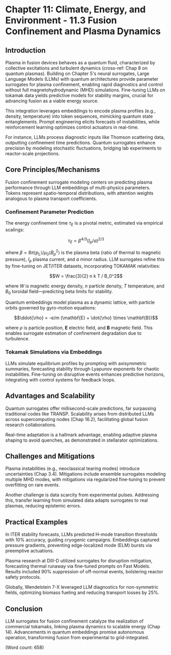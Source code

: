 # Chapter 11: Climate, Energy, and Environment - 11.3 Fusion Confinement and Plasma Dynamics

## Introduction

Plasma in fusion devices behaves as a quantum fluid, characterized by collective excitations and turbulent dynamics (cross-ref: Chap 8 on quantum plasmas). Building on Chapter 5's neural surrogates, Large Language Models (LLMs) with quantum architectures provide parameter surrogates for plasma confinement, enabling rapid diagnostics and control without full magnetohydrodynamic (MHD) simulations. Fine-tuning LLMs on tokamak data yields predictive models for stability margins, crucial for advancing fusion as a viable energy source.

This integration leverages embeddings to encode plasma profiles (e.g., density, temperature) into token sequences, mimicking quantum state entanglements. Prompt engineering elicits forecasts of instabilities, while reinforcement learning optimizes control actuators in real-time.

For instance, LLMs process diagnostic inputs like Thomson scattering data, outputting confinement time predictions. Quantum surrogates enhance precision by modeling stochastic fluctuations, bridging lab experiments to reactor-scale projections.

## Core Principles/Mechanisms

Fusion confinement surrogate modeling centers on predicting plasma performance through LLM embeddings of multi-physics parameters. Tokens represent spatio-temporal distributions, with attention weights analogous to plasma transport coefficients.

### Confinement Parameter Prediction

The energy confinement time $\tau_E$ is a pivotal metric, estimated via empirical scalings:

$$\tau_E = \beta^{4/3} (I_p / a)^{2/3}$$

where $\beta = 8\pi \langle p_L \rangle / \mu_0 \langle B_p^2 \rangle$ is the plasma beta (ratio of thermal to magnetic pressure), $I_p$ plasma current, and $a$ minor radius. LLM surrogates refine this by fine-tuning on JET/ITER datasets, incorporating TOKAMAK relativities:

$$W = \frac{3}{2} n k T / B_0^2$$

where $W$ is magnetic energy density, $n$ particle density, $T$ temperature, and $B_0$ toroidal field—predicting beta limits for stability.

Quantum embeddings model plasma as a dynamic lattice, with particle orbits governed by gyro-motion equations:

$$\ddot{\rho} = -e/m (\mathbf{E} + \dot{\rho} \times \mathbf{B})$$

where $\rho$ is particle position, $\mathbf{E}$ electric field, and $\mathbf{B}$ magnetic field. This enables surrogate estimation of confinement degradation due to turbulence.

### Tokamak Simulations via Embeddings

LLMs simulate equilibrium profiles by prompting with axisymmetric summaries, forecasting stability through Lyapunov exponents for chaotic instabilities. Fine-tuning on disruptive events enhances predictive horizons, integrating with control systems for feedback loops.

## Advantages and Scalability

Quantum surrogates offer millisecond-scale predictions, far surpassing traditional codes like TRANSP. Scalability arises from distributed LLMs across supercomputing nodes (Chap 16.2), facilitating global fusion research collaborations.

Real-time adaptation is a hallmark advantage, enabling adaptive plasma shaping to avoid quenches, as demonstrated in stellarator optimizations.

## Challenges and Mitigations

Plasma instabilities (e.g., neoclassical tearing modes) introduce uncertainties (Chap 3.4). Mitigations include ensemble surrogates modeling multiple MHD modes, with mitigations via regularized fine-tuning to prevent overfitting on rare events.

Another challenge is data scarcity from experimental pulses. Addressing this, transfer learning from simulated data adapts surrogates to real plasmas, reducing epistemic errors.

## Practical Examples

In ITER stability forecasts, LLMs predicted H-mode transition thresholds with 10% accuracy, guiding cryogenic campaigns. Embeddings captured pressure gradients, preventing edge-localized mode (ELM) bursts via preemptive actuations.

Plasma research at DIII-D utilized surrogates for disruption mitigation, forecasting thermal runaway via fine-tuned prompts on Fast Models. Results included 90% suppression of off-normal events, bolstering reactor safety protocols.

Globally, Wendelstein 7-X leveraged LLM diagnostics for non-symmetric fields, optimizing biomass fueling and reducing transport losses by 25%.

## Conclusion

LLM surrogates for fusion confinement catalyze the realization of commercial tokamaks, linking plasma dynamics to scalable energy (Chap 14). Advancements in quantum embeddings promise autonomous operation, transforming fusion from experimental to grid-integrated.

(Word count: 658)